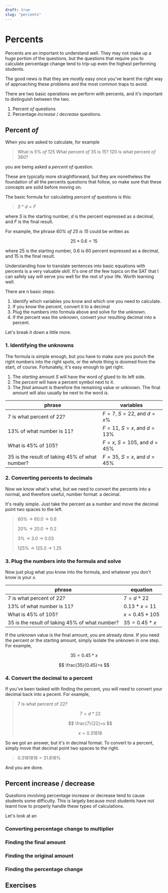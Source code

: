 ```yaml
---
draft: true
slug: "percents"
---
```


# Percents

Percents are an important to understand well.
They may not make up a huge portion of the questions,
but the questions that require you to calculate percentage change
tend to trip-up even the highest performing students.

The good news is that they are mostly easy once you've learnt the
right way of approaching these problems and the most common traps to avoid.

There are two basic operations we perform with percents, 
and it's important to distinguish between the two.

1. Percent *of* questions
2. Percentage *increase* / *decrease* questions.

## Percent *of*

When you are asked to calculate, for example

> What is 5% *of* 125
> What percent *of* 35 is 15?
> 120 is what percent *of* 360?

you are being asked a *percent of* question. 

These are typically more straightforward,
but they are nonetheless the foundation of all the percents questions that follow,
so make sure that these concepts are solid before moving on.

The basic formula for calculating *percent of* questions is this:

> $S*d=F$

where $S$ is the starting number,
$d$ is the percent expressed as a decimal, 
and $F$ is the final result.

For example, the phrase *60% of 25 is 15* could be written as

$$
25*0.6=15
$$

where $25$ is the starting number,
$0.6$ is 60 percent expressed as a decimal, 
and $15$ is the final result.

Understanding how to translate sentences into basic equations with percents is a very valuable skill.
It's one of the few topics on the SAT that I can safely say will serve you well for the rest of your life.
Worth learning well.

There are n basic steps:

1. Identify which variables you know and which one you need to calculate.
2. If you know the percent, convert it to a decimal
3. Plug the numbers into formula above and solve for the unknown.
4. If the percent was the unknown, convert your resulting decimal into a percent.

Let's break it down a little more.

### 1. Identifying the unknowns

The formula is simple enough, but you have to make sure you punch the right numbers into the right spots,
or the whole thing is doomed from the start, of course. 
Fortunately, it's easy enough to get right.

1. The *starting* amount $S$ will have the word *of* glued to its left side.
2. The *percent* will have a percent symbol next to it. 
2. The *final* amount is therefore the remaining value or unknown.
The final amount will also usually be next to the word *is*.


| phrase | variables |
| --- | --- |
| 7 is what percent of 22? | $F=7$, $S=22$, and $d=x\%$ |
| 13% of what number is 11? | $F=11$, $S=x$, and $d=13\%$ |
| What is 45% of 105? | $F=x$, $S=105$, and $d=45\%$ |
| 35 is the result of taking 45% of what number? | $F=35$, $S=x$, and $d=45\%$ |

### 2. Converting percents to decimals

Now we know what's what, but we need to convert the percents into a normal,
and therefore useful, number format: a decimal.

It's really simple.
Just take the percent as a number and move the decimal point two spaces to the left.

> 60% → 60.0 → 0.6
>
> 20% → 20.0 → 0.2
>
> 3% → 3.0 → 0.03
>
> 125% → 125.0 → 1.25

### 3. Plug the numbers into the formula and solve

Now just plug what you know into the formula, and whatever you don't know is your $x$.

| phrase | equation |
| --- | --- |
| 7 is what percent of 22? | $7=d*22$ |
| 13% of what number is 11? | $0.13 * x = 11$ |
| What is 45% of 105? | $x=0.45*105$ |
| 35 is the result of taking 45% of what number? | $35=0.45*x$ |

If the unknown value is the final amount, you are already done.
If you need the percent or the starting amount,
simply isolate the unknown in one step.
For example,

$$
35=0.45*x
$$ 

$$
\frac{35}{0.45}=x
$$ 

### 4. Convert the decimal to a percent

If you've been tasked with finding the percent,
you will need to convert your decimal back into a pecent.
For example,

> 7 is what percent of 22? 
>
> $$
> 7=d*22
> $$
>
> $$
> \frac{7}{22}=x
> $$
>
> $$
> x=0.31818
> $$

So we got an answer, but it's in decimal format.
To convert to a percent,
simply move that decimal point two spaces to the right.

> $0.3181818 = 31.818\%$

And you are done.

## Percent increase / decrease

Questions involving percentage increase or decrease tend to cause students some difficulty.
This is largely because most students have not learnt how to properly handle these types of calculations.  

Let's look at an 

### Converting percentage change to multiplier



### Finding the final amount

### Finding the original amount

### Finding the percentage change

## Exercises


